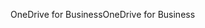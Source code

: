 <span data-ttu-id="262f8-101">OneDrive for Business</span><span class="sxs-lookup"><span data-stu-id="262f8-101">OneDrive for Business</span></span>